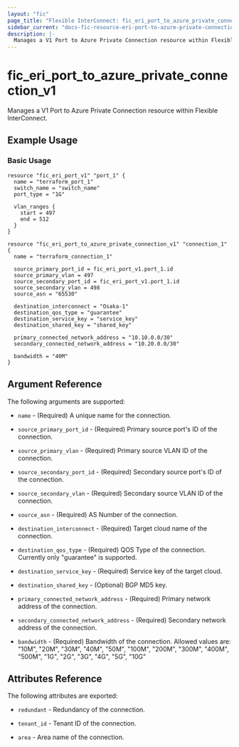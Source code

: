 ```yaml
---
layout: "fic"
page_title: "Flexible InterConnect: fic_eri_port_to_azure_private_connection_v1"
sidebar_current: "docs-fic-resource-eri-port-to-azure-private-connection-v1"
description: |-
  Manages a V1 Port to Azure Private Connection resource within Flexible InterConnect.
---
```


# fic\_eri\_port\_to\_azure\_private\_connection\_v1

Manages a V1 Port to Azure Private Connection resource within Flexible InterConnect.

## Example Usage

### Basic Usage

```hcl
resource "fic_eri_port_v1" "port_1" {
  name = "terraform_port_1"
  switch_name = "switch_name"
  port_type = "1G"

  vlan_ranges {
    start = 497
    end = 512
  }
}

resource "fic_eri_port_to_azure_private_connection_v1" "connection_1" {
  name = "terraform_connection_1"

  source_primary_port_id = fic_eri_port_v1.port_1.id
  source_primary_vlan = 497
  source_secondary_port_id = fic_eri_port_v1.port_1.id
  source_secondary_vlan = 498
  source_asn = "65530"

  destination_interconnect = "Osaka-1"
  destination_qos_type = "guarantee"
  destination_service_key = "service_key"
  destination_shared_key = "shared_key"

  primary_connected_network_address = "10.10.0.0/30"
  secondary_connected_network_address = "10.20.0.0/30"

  bandwidth = "40M"
}
```

## Argument Reference

The following arguments are supported:

* `name` - (Required) A unique name for the connection.

* `source_primary_port_id` - (Required) Primary source port's ID of the connection.

* `source_primary_vlan` - (Required) Primary source VLAN ID of the connection.

* `source_secondary_port_id` - (Required) Secondary source port's ID of the connection.

* `source_secondary_vlan` - (Required) Secondary source VLAN ID of the connection.

* `source_asn` - (Required) AS Number of the connection.

* `destination_interconnect` - (Required) Target cloud name of the connection.

* `destination_qos_type` - (Required) QOS Type of the connection.
  Currently only "guarantee" is supported.

* `destination_service_key` - (Required) Service key of the target cloud.

* `destination_shared_key` - (Optional) BGP MD5 key.

* `primary_connected_network_address` - (Required) Primary network address of the connection.

* `secondary_connected_network_address` - (Required) Secondary network address of the connection.

* `bandwidth` - (Required) Bandwidth of the connection. Allowed values are:
  "10M", "20M", "30M", "40M", "50M",
  "100M", "200M", "300M", "400M", "500M",
  "1G", "2G", "3G", "4G", "5G",
  "10G"

## Attributes Reference

The following attributes are exported:

* `redundant` - Redundancy of the connection.

* `tenant_id` - Tenant ID of the connection.

* `area` - Area name of the connection.

